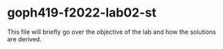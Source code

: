 # goph419-f2022-lab02-st

This file will briefly go over the objective of the lab and how the solutions are derived. 

